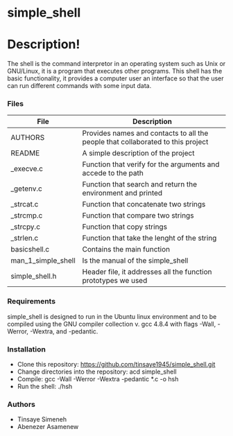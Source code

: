 # simple_shell

# Description!

The shell is the command interpretor in an operating system such as Unix or GNU/Linux, it is a program that executes other programs. This shell has the basic functionality, it provides a computer user an interface so that the user can run different commands with some input data.

### Files

| File | Description |
| ------ | ------ |
| AUTHORS | Provides names and contacts to all the people that collaborated to this project |
| README | A simple description of the project |
| _execve.c | Function that verify for the arguments and accede to the path |
| _getenv.c | Function that search and return the environment and printed |
| _strcat.c | Function that concatenate two strings |
| _strcmp.c | Function that compare two strings |
| _strcpy.c | Function that copy strings |
| _strlen.c | Function that take the lenght of the string |
| basicshell.c | Contains the main function |
| man_1_simple_shell | Is the manual of the simple_shell |
| simple_shell.h | Header file, it addresses all the function prototypes we used |

### Requirements

simple_shell is designed to run in the Ubuntu linux environment and to be compiled using the GNU compiler collection v. gcc 4.8.4 with flags -Wall, -Werror, -Wextra, and -pedantic.

### Installation

* Clone this repository: https://github.com/tinsaye1945/simple_shell.git
* Change directories into the repository: acd simple_shell
* Compile: gcc -Wall -Werror -Wextra -pedantic *.c -o hsh
* Run the shell: ./hsh

### Authors

 - Tinsaye Simeneh
 - Abenezer Asamenew
